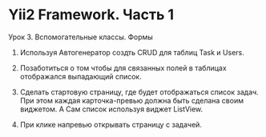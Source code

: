 ﻿# Yii2 Framework. Часть 1
Урок 3. Вспомогательные классы. Формы

1. Используя Автогенератор создть CRUD для таблиц Task и Users.

2. Позаботиться о том чтобы для связанных полей в таблицах отображался выпадающий список.

3. Сделать стартовую страницу, где будет отображаться список задач. При этом каждая карточка-превью должна быть сделана своим виджетом. А Сам список используя виджет ListView.

4. При клике напревью открывать страницу с задачей.
